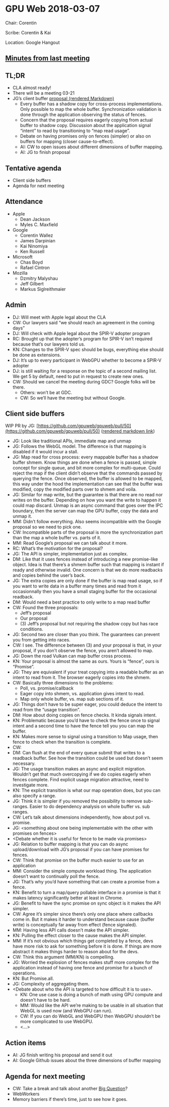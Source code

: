 

# GPU Web 2018-03-07

Chair: Corentin

Scribe: Corentin & Kai

Location: Google Hangout


## [Minutes from last meeting](https://docs.google.com/document/d/1JijfgQ65lebwnuC3zsb28YEkUl-RpQ3F-wiqjVzdZYw/)


## TL;DR



* CLA almost ready!
* There will be a meeting 03-21
* JG’s client buffer [proposal (rendered Markdown)](https://github.com/jdashg/gpuweb/blob/client-buffers/design/buffer-mapping.md)
    * Every buffer has a shadow copy for cross-process implementations. Only possible to map the whole buffer. Synchronization validation is done through the application observing the status of fences.
    * Concern that the proposal requires eagerly copying from actual buffer to shadow copy. Discussion about the application signal “intent” to read by transitioning to “map read usage”.
    * Debate on having promises only on fences (simpler) or also on buffers for mapping (closer cause-to-effect).
    * AI: CW to open issues about different dimensions of buffer mapping.
    * AI: JG to finish proposal


## Tentative agenda



* Client side buffers
* Agenda for next meeting


## Attendance



* Apple
    * Dean Jackson
    * Myles C. Maxfield
* Google
    * Corentin Wallez
    * James Darpinian
    * Kai Ninomiya
    * Ken Russell
* Microsoft
    * Chas Boyd
    * Rafael Cintron
* Mozilla
    * Dzmitry Malyshau
    * Jeff Gilbert
    * Markus Siglreithmaier


## Admin



* DJ: Will meet with Apple legal about the CLA
* CW: Our lawyers said “we should reach an agreement in the coming days”
* DJ: Will check with Apple legal about the SPIR-V adopter program
* RC: Brought up that the adopter’s program for SPIR-V isn’t required because that’s our lawyers told us.
* KN: Changes to the SPIR-V spec should be bugs, everything else should be done as extensions.
* DJ: It’s up to every participant in WebGPU whether to become a SPIR-V adopter
* DJ: is still waiting for a response on the topic of a second mailing list. We get 5 by default, need to put in request to create new ones.
* CW: Should we cancel the meeting during GDC? Google folks will be there.
    * Others: won’t be at GDC.
    * CW: So we’ll have the meeting but without Google.


## Client side buffers

WIP PR by JG: [https://github.com/gpuweb/gpuweb/pull/50](https://github.com/gpuweb/gpuweb/pull/50) ([rendered markdown link](https://github.com/jdashg/gpuweb/blob/client-buffers/design/buffer-mapping.md))



* JG: Look like traditional APIs, immediate map and unmap
* JG: Follows the WebGL model. The difference is that mapping is disabled if it would incur a stall.
* JG: Map read for cross process: every mappable buffer has a shadow buffer shmem. Know things are done when a fence is passed, simple concept for single queue, and bit more complex for multi-queue. Could reject the map if the client didn’t observe that the commands passed by querying the fence. Once observed, the buffer is allowed to be mapped, this way under the hood the implementation can see that the buffer was modified, copy the modified parts over to shmem and voila.
* JG: Similar for map write, but the guarantee is that there are no read nor writes on the buffer. Depending on how you want the write to happen it could map discard. Unmap is an async command that goes over the IPC boundary, then the server can map the GPU buffer, copy the data and unmap it.
* MM: Didn’t follow everything. Also seems incompatible with the Google proposal so we need to pick one.
* CW: Incompatible parts of the proposal is more the synchronization part than the map a whole buffer vs. parts of it.
* MM: Read Google’s proposal we can talk about it more.
* RC: What’s the motivation for the proposal?
* JG: The API is simpler, implementation just as complex.
* DM: Like that it uses fences instead of introducing a new promise-like object. Idea is that there’s a shmem buffer such that mapping is instant if ready and otherwise invalid. One concern is that we do more readbacks and copies behind the user’s back.
* JG: The extra copies are only done if the buffer is map read usage, so if you want to write data in a buffer many times and read from it occasionnally then you have a small staging buffer for the occasional readback.
* DM: Would need a best practice to only write to a map read buffer 
* CW: Found the three proposals:
    * Jeff’s proposal
    * Our proposal
    * (3) Jeff’s proposal but not requiring the shadow copy but has race conditions.
* JG: Second two are closer than you think. The guarantees can prevent you from getting into races.
* CW: I see. The difference between (3) and your proposal is that, in your proposal, if you don’t observe the fence, you aren’t allowed to map.
* JG: Down the road Vulkan can map buffer cross process.
* KN: Your proposal is almost the same as ours. Yours is “fence”, ours is “Promise”.
* JG: They are equivalent if your treat copying into a readable buffer as an intent to read from it. The browser eagerly copies into the shmem.
* CW: Basically three dimensions to the problems:
    * Poll, vs. promise/callback
    * Eager copy into shmem, vs. application gives intent to read.
    * Map only whole buffer, vs. map sub sections of it.
* JG: Things don’t have to be super eager, you could deduce the intent to read from the “usage transition”.
* DM: How about doing copies on fence checks. It kinda signals intent.
* KN: Problematic because you’d have to check the fence once to signal intent and a second time to have the fence tell you you can map the buffer.
* KN: Makes more sense to signal using a transition to Map usage, then fence to check when the transition is complete.
* CW: 
* DM: Can flush at the end of every queue submit that writes to a readback buffer. See how the transition could be used but doesn’t seem necessary.
* JG: The usage transition makes an async and explicit migration. Wouldn’t get that much overcopying if we do copies eagerly when fences complete. Find explicit usage migration attractive, need to investigate more.
* KN: The explicit transition is what our map operation does, but you can also specify a range.
* JG: Think it is simpler if you removed the possibility to remove sub-ranges. Easier to do dependency analysis on whole buffer vs. sub ranges.
* CW: Let’s talk about dimensions independently, how about poll vs. promise.
* JG: &lt;something about one being implementable with the other with promises on fences>
* &lt;Debate whether it is useful for fence to be made via promises>
* JG: Relation to buffer mapping is that you can do async upload/download with JG’s proposal if you can have promises for fences.
* CW: Think that promise on the buffer much easier to use for an application
* MM: Consider the simple compute workload thing. The application doesn’t want to continually poll the fence.
* JG: That’s why you’d have something that can create a promise from a fence.
* KN: Benefit to turn a map/query pollable interface in a promise is that it makes latency significantly better at least in Chrome.
* JG: Benefit to have the sync promise on sync object is it makes the API simpler.
* CW: Agree it’s simpler since there’s only one place where callbacks come in. But it makes it harder to understand because cause (buffer write) is conceptually far away from effect (fence signaled).
* MM: Having less API calls doesn’t make the API simpler.
* KN: Pulling the effect closer to the cause makes the API simpler.
* MM: If it’s not obvious which things get completed by a fence, devs have more risk to ask for something before it is done. If things are more abstract it makes things harder to reason about for the devs.
* CW: Think this argument (MM/KN) is compelling.
* JG: Worried the explosion of fences makes stuff more complex for the application instead of having one fence and promise for a bunch of operations.
* KN: But Promise.all.
* JG: Complexity of aggregating them.
* &lt;Debate about who the API is targeted to how difficult it is to use>.
    * KN: One use case is doing a bunch of math using GPU compute and doesn’t have to be hard.
    * MM: Would like the API we’re making to be usable in all situation that WebGL is used now (and WebGPU can run).
    * CW: If you can do WebGL and WebGPU then WebGPU shouldn’t be more complicated to use WebGPU.
    * &lt;…>


## Action items



* AI: JG finish writing his proposal and send it out
* AI: Google Github issues about the three dimensions of buffer mapping


## Agenda for next meeting



* CW: Take a break and talk about another [Big Question](https://github.com/gpuweb/gpuweb/issues/48)?
* WebWorkers
* Memory barriers if there’s time, just to see how it goes.